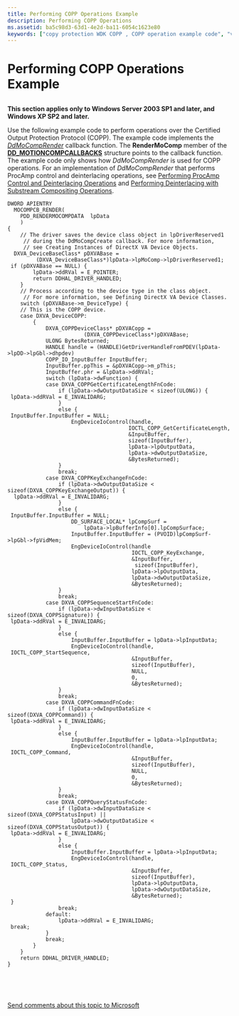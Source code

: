 ```yaml
---
title: Performing COPP Operations Example
description: Performing COPP Operations
ms.assetid: ba5c98d3-63d1-4e2d-ba11-6054c1623e80
keywords: ["copy protection WDK COPP , COPP operation example code", "video copy protection WDK COPP , COPP operation example code", "COPP WDK DirectX VA , operation example code", "protected video WDK COPP , COPP operation example code"]
---
```


# Performing COPP Operations Example


## <span id="ddk_performing_copp_operations_gg"></span><span id="DDK_PERFORMING_COPP_OPERATIONS_GG"></span>


**This section applies only to Windows Server 2003 SP1 and later, and Windows XP SP2 and later.**

Use the following example code to perform operations over the Certified Output Protection Protocol (COPP). The example code implements the [*DdMoCompRender*](https://msdn.microsoft.com/library/windows/hardware/ff550248) callback function. The **RenderMoComp** member of the [**DD\_MOTIONCOMPCALLBACKS**](https://msdn.microsoft.com/library/windows/hardware/ff551660) structure points to the callback function. The example code only shows how *DdMoCompRender* is used for COPP operations. For an implementation of *DdMoCompRender* that performs ProcAmp control and deinterlacing operations, see [Performing ProcAmp Control and Deinterlacing Operations](performing-procamp-control-and-deinterlacing-operations.md) and [Performing Deinterlacing with Substream Compositing Operations](performing-deinterlacing-with-substream-compositing-operations.md).

```
DWORD APIENTRY
  MOCOMPCB_RENDER(
    PDD_RENDERMOCOMPDATA  lpData
    )
{
    // The driver saves the device class object in lpDriverReserved1 
     // during the DdMoCompCreate callback. For more information, 
     // see Creating Instances of DirectX VA Device Objects.
  DXVA_DeviceBaseClass* pDXVABase =
         (DXVA_DeviceBaseClass*)lpData->lpMoComp->lpDriverReserved1;
 if (pDXVABase == NULL) {
        lpData->ddRVal = E_POINTER;
        return DDHAL_DRIVER_HANDLED;
    }
    // Process according to the device type in the class object.
     // For more information, see Defining DirectX VA Device Classes.
    switch (pDXVABase->m_DeviceType) {
    // This is the COPP device.
    case DXVA_DeviceCOPP:
        {
            DXVA_COPPDeviceClass* pDXVACopp =
                        (DXVA_COPPDeviceClass*)pDXVABase;
            ULONG BytesReturned;
            HANDLE handle = (HANDLE)GetDriverHandleFromPDEV(lpData->lpDD->lpGbl->dhpdev)
            COPP_IO_InputBuffer InputBuffer;
            InputBuffer.ppThis = &pDXVACopp->m_pThis;
            InputBuffer.phr = &lpData->ddRVal;
            switch (lpData->dwFunction) {
            case DXVA_COPPGetCertificateLengthFnCode:
                if (lpData->dwOutputDataSize < sizeof(ULONG)) {
 lpData->ddRVal = E_INVALIDARG;
                }
                else { 
 InputBuffer.InputBuffer = NULL;
                    EngDeviceIoControl(handle,
                                      IOCTL_COPP_GetCertificateLength,
                                      &InputBuffer,
                                      sizeof(InputBuffer),
                                      lpData->lpOutputData,
                                      lpData->dwOutputDataSize,
                                      &BytesReturned);
                }
                break;
            case DXVA_COPPKeyExchangeFnCode:
                if (lpData->dwOutputDataSize < sizeof(DXVA_COPPKeyExchangeOutput)) {
  lpData->ddRVal = E_INVALIDARG;
                }
                else {
 InputBuffer.InputBuffer = NULL;
                    DD_SURFACE_LOCAL* lpCompSurf =
                        lpData->lpBufferInfo[0].lpCompSurface;
                    InputBuffer.InputBuffer = (PVOID)lpCompSurf->lpGbl->fpVidMem;
                    EngDeviceIoControl(handle
                                       IOCTL_COPP_KeyExchange,
                                       &InputBuffer,
                                        sizeof(InputBuffer),
                                       lpData->lpOutputData,
                                       lpData->dwOutputDataSize,
                                       &BytesReturned);
                }
                break;
            case DXVA_COPPSequenceStartFnCode:
                if (lpData->dwInputDataSize < sizeof(DXVA_COPPSignature)) {
 lpData->ddRVal = E_INVALIDARG;
                }
                else {
                    InputBuffer.InputBuffer = lpData->lpInputData;
                    EngDeviceIoControl(handle,
 IOCTL_COPP_StartSequence,
                                       &InputBuffer,
                                       sizeof(InputBuffer),
                                       NULL,
                                       0,
                                       &BytesReturned);
                }
                break;
            case DXVA_COPPCommandFnCode:
                if (lpData->dwInputDataSize < sizeof(DXVA_COPPCommand)) {
 lpData->ddRVal = E_INVALIDARG;
                }
                else {
                    InputBuffer.InputBuffer = lpData->lpInputData;
                    EngDeviceIoControl(handle,
 IOCTL_COPP_Command,
                                       &InputBuffer,
                                       sizeof(InputBuffer),
                                       NULL,
                                       0,
                                       &BytesReturned);
                }
                break;
            case DXVA_COPPQueryStatusFnCode:
                if (lpData->dwInputDataSize < sizeof(DXVA_COPPStatusInput) ||
                    lpData->dwOutputDataSize < sizeof(DXVA_COPPStatusOutput)) {
 lpData->ddRVal = E_INVALIDARG;
                }
                else {
                    InputBuffer.InputBuffer = lpData->lpInputData;
                    EngDeviceIoControl(handle,
 IOCTL_COPP_Status,
                                       &InputBuffer,
                                       sizeof(InputBuffer),
                                       lpData->lpOutputData,
                                       lpData->dwOutputDataSize,
                                       &BytesReturned);
 }
                break;
            default:
                lpData->ddRVal = E_INVALIDARG;
 break;
            }
            break;
        }
    }
    return DDHAL_DRIVER_HANDLED;
}
```

 

 

[Send comments about this topic to Microsoft](mailto:wsddocfb@microsoft.com?subject=Documentation%20feedback%20[display\display]:%20Performing%20COPP%20Operations%20%20RELEASE:%20%282/10/2017%29&body=%0A%0APRIVACY%20STATEMENT%0A%0AWe%20use%20your%20feedback%20to%20improve%20the%20documentation.%20We%20don't%20use%20your%20email%20address%20for%20any%20other%20purpose,%20and%20we'll%20remove%20your%20email%20address%20from%20our%20system%20after%20the%20issue%20that%20you're%20reporting%20is%20fixed.%20While%20we're%20working%20to%20fix%20this%20issue,%20we%20might%20send%20you%20an%20email%20message%20to%20ask%20for%20more%20info.%20Later,%20we%20might%20also%20send%20you%20an%20email%20message%20to%20let%20you%20know%20that%20we've%20addressed%20your%20feedback.%0A%0AFor%20more%20info%20about%20Microsoft's%20privacy%20policy,%20see%20http://privacy.microsoft.com/default.aspx. "Send comments about this topic to Microsoft")




